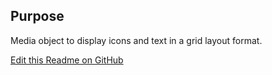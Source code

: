 ## Purpose
Media object to display icons and text in a grid layout format.


[Edit this Readme on GitHub](https://github.com/wellcomecollection/wellcomecollection.org/edit/main/content/webapp/components/MediaObject/README.md)
